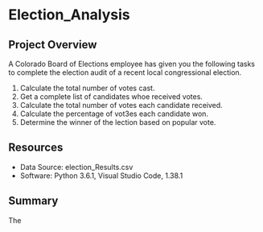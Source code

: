 # Election_Analysis

## Project Overview
A Colorado Board of Elections employee has given you the following tasks to complete the election audit of a recent local congressional election.

1. Calculate the total number of votes cast.
2. Get a complete list of candidates whoe received votes.
2. Calculate the total number of votes each candidate received.
4. Calculate the percentage of vot3es each candidate won.
5. Determine the winner of the lection based on popular vote.

## Resources
- Data Source: election_Results.csv
- Software: Python 3.6.1, Visual Studio Code, 1.38.1

## Summary
The 
